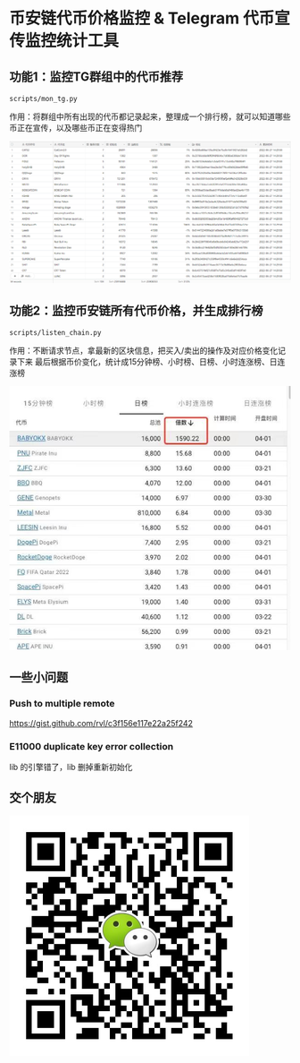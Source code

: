 # 币安链代币价格监控 & Telegram 代币宣传监控统计工具

## 功能1：监控TG群组中的代币推荐
```
scripts/mon_tg.py
```
作用：将群组中所有出现的代币都记录起来，整理成一个排行榜，就可以知道哪些币正在宣传，以及哪些币正在变得热门

![](./resources/images/mon_tg.png)

## 功能2：监控币安链所有代币价格，并生成排行榜
```
scripts/listen_chain.py
```
作用：不断请求节点，拿最新的区块信息，把买入/卖出的操作及对应价格变化记录下来
最后根据币价变化，统计成15分钟榜、小时榜、日榜、小时连涨榜、日连涨榜

![](./resources/images/tugou.jpg)

## 一些小问题

### Push to multiple remote
https://gist.github.com/rvl/c3f156e117e22a25f242

### E11000 duplicate key error collection
lib 的引擎错了，lib 删掉重新初始化


## 交个朋友
![](./resources/images/wechat.jpeg)
